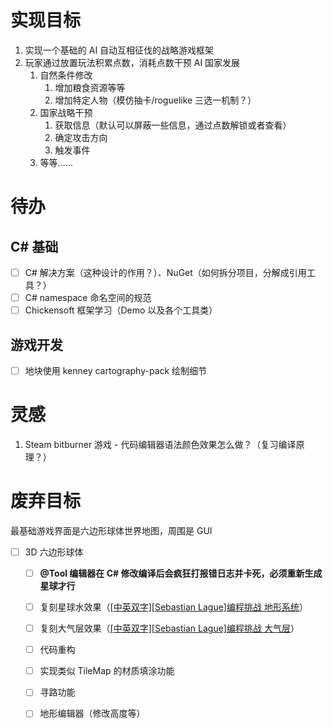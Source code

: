 

# 实现目标

1. 实现一个基础的 AI 自动互相征伐的战略游戏框架
2. 玩家通过放置玩法积累点数，消耗点数干预 AI 国家发展
   1. 自然条件修改
      1. 增加粮食资源等等
      2. 增加特定人物（模仿抽卡/roguelike 三选一机制？）
   2. 国家战略干预
      1. 获取信息（默认可以屏蔽一些信息，通过点数解锁或者查看）
      2. 确定攻击方向
      3. 触发事件
   3. 等等……

# 待办

## C# 基础

- [ ] C# 解决方案（这种设计的作用？）、NuGet（如何拆分项目，分解成引用工具？）
- [ ] C# namespace 命名空间的规范
- [ ] Chickensoft 框架学习（Demo 以及各个工具类）

## 游戏开发

- [ ] 地块使用 kenney cartography-pack 绘制细节

# 灵感

1. Steam bitburner 游戏 - 代码编辑器语法颜色效果怎么做？（复习编译原理？）

# 废弃目标

最基础游戏界面是六边形球体世界地图，周围是 GUI

- [ ] 3D 六边形球体
  - [ ] **@Tool 编辑器在 C# 修改编译后会疯狂打报错日志并卡死，必须重新生成星球才行**
  - [ ] 复刻星球水效果（[[中英双字][Sebastian Lague]编程挑战 地形系统](https://www.bilibili.com/video/BV1kB4y1N7xG)）
  - [ ] 复刻大气层效果（[[中英双字][Sebastian Lague]编程挑战 大气层](https://www.bilibili.com/video/BV1K541187dD)）
  - [ ] 代码重构
  - [ ] 实现类似 TileMap 的材质填涂功能
  - [ ] 寻路功能
  - [ ] 地形编辑器（修改高度等）

